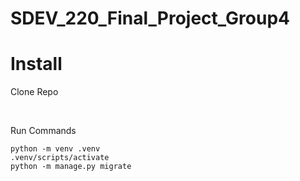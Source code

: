 # SDEV_220_Final_Project_Group4
# Install
Clone Repo

<br/>

Run Commands
```
python -m venv .venv
.venv/scripts/activate
python -m manage.py migrate
```
